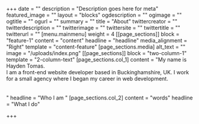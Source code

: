 +++
date = ""
description = "Description goes here for meta"
featured_image = ""
layout = "blocks"
ogdescription = ""
ogimage = ""
ogtitle = ""
ogurl = ""
summary = ""
title = "About"
twittercreator = ""
twitterdescription = ""
twitterimage = ""
twittersite = ""
twittertitle = ""
twitterurl = ""
[menu.mainmenu]
weight = 4
[[page_sections]]
block = "feature-1"
content = "content"
headline = "headline"
media_alignment = "Right"
template = "content-feature"
[page_sections.media]
alt_text = ""
image = "/uploads/index.png"
[[page_sections]]
block = "two-column-1"
template = "2-column-text"
[page_sections.col_1]
content = "My name is Hayden Tomas. <br>I am a front-end website developer based in Buckinghamshire, UK. I work for a small agency where I began my career in web development. <br><br><br>"
headline = "Who I am "
[page_sections.col_2]
content = "words"
headline = "What I do"

+++
